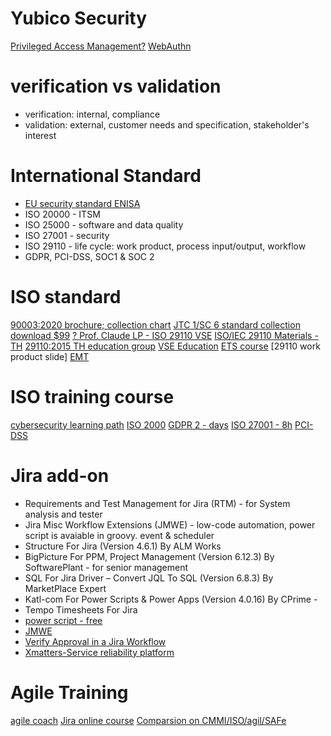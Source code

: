 # Yubico Security
[Privileged Access Management?](https://www.yubico.com/resources/glossary/privileged-access-management/)
[WebAuthn](https://developers.yubico.com/WebAuthn/Concepts/Securing_WebAuthn_with_Attestation.html)


# verification vs validation 
- verification: internal, compliance
- validation: external, customer needs and specification, stakeholder's interest


# International Standard
- [EU security standard ENISA](https://www.cyberpilot.io/cyberpilot-blog/smaller-companies-need-cybersecurity-too-according-to-the-enisa)
- ISO 20000 - ITSM
- ISO 25000 - software and data quality
- ISO 27001 - security
- ISO 29110 - life cycle: work product, process input/output, workflow
- GDPR, PCI-DSS, SOC1 & SOC 2 


# ISO standard
[90003:2020 brochure; collection chart](https://www.iso.org/files/live/sites/isoorg/files/developing_standards/who_develops_standards/docs/ISO_IEC_JTC%201_SC%207%20Brochure.pdf)
[JTC 1/SC 6 standard collection](https://committee.iso.org/sites/jtc1sc7/home/projects/overview.html)
[download $99](https://www.techstreet.com/ieee/standards/ieee-iso-iec-90003-2018?gateway_code=ieee&vendor_id=7197&product_id=2007205)
[? ](https://www.complianceonline.com/iso-iec-ieee-90003-2018-software-engineering-guidelines-for-the-application-of-iso-9001-2015-to-computer-software-standards-500128-prdp)
[Prof. Claude LP - ISO 29110 VSE](http://profs.etsmtl.ca/claporte/English/VSE/index.html)
[ISO/IEC 29110 Materials - TH](https://sites.google.com/site/namfona/isoiec-standards/isoiec-29110-materials?authuser=0)
[29110:2015 TH education group](https://www.dga.or.th/wp-content/uploads/2015/05/file_0483b39a080e0cc65114e360f2cbfed0.pdf)
[VSE Education](http://profs.etsmtl.ca/claporte/English/VSE/VSE-Education.html)
[ETS course](https://ena.etsmtl.ca/course/view.php?id=4430)
[29110 work product slide]
[EMT](https://excellenceinmeasurement.com/)


# ISO training course
[cybersecurity learning path](https://www.itgovernance.eu/en-ie/it-governance-learning-paths/cyber-security-ie)
[ISO 2000](https://advisera.com/20000academy/what-is-iso-20000/)
[GDPR 2 - days](https://training.advisera.com/course/eu-gdpr-data-protection-officer-course/)
[ISO 27001 - 8h](https://training.advisera.com/course/iso-27001-foundations-course/)
[PCI-DSS](https://www.udemy.com/course/an-introduction-to-pci-dss/)


# Jira add-on
- Requirements and Test Management for Jira (RTM) - for System analysis and tester
- Jira Misc Workflow Extensions (JMWE) - low-code automation, power script is avaiable in groovy. event & scheduler
- Structure For Jira (Version 4.6.1) By ALM Works
- BigPicture For PPM, Project Management (Version 6.12.3) By SoftwarePlant - for senior management
- SQL For Jira Driver – Convert JQL To SQL (Version 6.8.3) By MarketPlace Expert
- Katl-com For Power Scripts & Power Apps (Version 4.0.16) By CPrime -
- Tempo Timesheets For Jira
- [power script - free](https://marketplace.atlassian.com/apps/373929/sil-engine-for-power-suite?hosting=server&tab=overview)
- [JMWE](https://www.innovalog.com/images/resources/JSU-vs-JMWE-for-Jira-Server.pdf)
- [Verify Approval in a Jira Workflow](https://www.jirastrategy.com/apps/verify-approval-in-a-jira-workflow)
- [Xmatters-Service reliability platform](https://www.xmatters.com/features/workflow-process-automation)


# Agile Training
[agile coach](https://www.atlassian.com/agile/manifesto)
[Jira online course](https://training.jirastrategy.com/)
[Comparsion on CMMI/ISO/agil/SAFe](https://www.agilealliance.org/wp-content/uploads/2019/05/emt_multimodel_crosswalk_v1.0-2.pdf)


